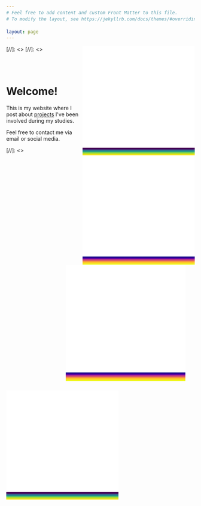 ```yaml
---
# Feel free to add content and custom Front Matter to this file.
# To modify the layout, see https://jekyllrb.com/docs/themes/#overriding-theme-defaults

layout: page
---
```


[//]: <> <img src="/assets/conv_23.gif" width="300" style="float: right;"/>
[//]: <> <img src="/assets/a1.gif" width="300" align="right"/>
<img src="/assets/a1.gif" width="320" style="float: right; margin-left: 25px; margin-right: 25px; margin-bottom: 25px;"/>

<br />
<br />

# Welcome!


This is my website where I post about [projects](/projects/) I've been involved during my studies.

Feel free to contact me via email or social media.

[//]: <> <img src="/assets/conv_23.gif" width="300"/>
